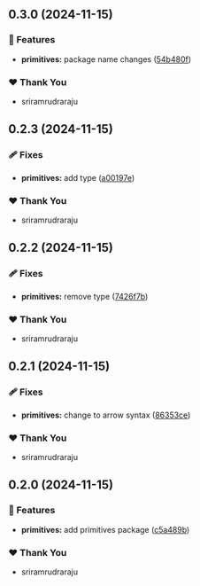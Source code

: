 ## 0.3.0 (2024-11-15)

### 🚀 Features

- **primitives:** package name changes ([54b480f](https://github.com/sriramrudraraju/frontyard/commit/54b480f))

### ❤️  Thank You

- sriramrudraraju

## 0.2.3 (2024-11-15)

### 🩹 Fixes

- **primitives:** add type ([a00197e](https://github.com/sriramrudraraju/frontyard/commit/a00197e))

### ❤️  Thank You

- sriramrudraraju

## 0.2.2 (2024-11-15)

### 🩹 Fixes

- **primitives:** remove type ([7426f7b](https://github.com/sriramrudraraju/frontyard/commit/7426f7b))

### ❤️  Thank You

- sriramrudraraju

## 0.2.1 (2024-11-15)

### 🩹 Fixes

- **primitives:** change to arrow syntax ([86353ce](https://github.com/sriramrudraraju/frontyard/commit/86353ce))

### ❤️  Thank You

- sriramrudraraju

## 0.2.0 (2024-11-15)

### 🚀 Features

- **primitives:** add primitives package ([c5a489b](https://github.com/sriramrudraraju/frontyard/commit/c5a489b))

### ❤️  Thank You

- sriramrudraraju
